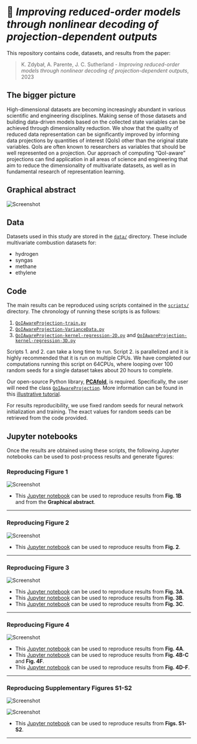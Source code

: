 # 📄 *Improving reduced-order models through nonlinear decoding of projection-dependent outputs*

This repository contains code, datasets, and results from the paper:

> K. Zdybał, A. Parente, J. C. Sutherland - *Improving reduced-order models through nonlinear decoding of projection-dependent outputs*, 2023

## The bigger picture

High-dimensional datasets are becoming increasingly abundant in various scientific and engineering disciplines. Making sense of those datasets and building data-driven models based on the collected state variables can be achieved through dimensionality reduction. We show that the quality of reduced data representation can be significantly improved by informing data projections by quantities of interest (QoIs) other than the original state variables. QoIs are often known to researchers as variables that should be well represented on a projection. Our approach of computing “QoI-aware” projections can find application in all areas of science and engineering that aim to reduce the dimensionality of multivariate datasets, as well as in fundamental research of representation learning.

## Graphical abstract

![Screenshot](figures/graphical-abstract.png)

## Data

Datasets used in this study are stored in the [`data/`](data/) directory. These include multivariate combustion datasets for:

- hydrogen
- syngas
- methane
- ethylene

## Code

The main results can be reproduced using scripts contained in the [`scripts/`](scripts/) directory. The chronology of running these scripts is as follows:

1. [`QoIAwareProjection-train.py`](https://github.com/kamilazdybal/nonlinear-decoding/blob/main/scripts/QoIAwareProjection-train.py)
2. [`QoIAwareProjection-VarianceData.py`](https://github.com/kamilazdybal/nonlinear-decoding/blob/main/scripts/QoIAwareProjection-VarianceData.py)
3. [`QoIAwareProjection-kernel-regression-2D.py`](https://github.com/kamilazdybal/nonlinear-decoding/blob/main/scripts/QoIAwareProjection-kernel-regression-2D.py) and [`QoIAwareProjection-kernel-regression-3D.py`](https://github.com/kamilazdybal/nonlinear-decoding/blob/main/scripts/QoIAwareProjection-kernel-regression-3D.py)

Scripts 1. and 2. can take a long time to run. Script 2. is parallelized and it is highly recommended that it is run on multiple CPUs. We have completed our computations running this script on 64CPUs, where looping over 100 random seeds for a single dataset takes about 20 hours to complete.

Our open-source Python library, [**PCAfold**](https://pcafold.readthedocs.io/en/latest/index.html), is required. Specifically, the user will need the class [`QoIAwareProjection`](https://pcafold.readthedocs.io/en/latest/user/utilities.html#class-qoiawareprojection). More information can be found in this [illustrative tutorial](https://pcafold.readthedocs.io/en/latest/tutorials/demo-qoi-aware-encoder-decoder.html).

For results reproducibility, we use fixed random seeds for neural network initialization and training. The exact values for random seeds can be retrieved from the code provided.

## Jupyter notebooks

Once the results are obtained using these scripts, the following Jupyter notebooks can be used to post-process results and generate figures:

### Reproducing Figure 1

![Screenshot](figures/Figure-1.png)

- This [Jupyter notebook]() can be used to reproduce results from **Fig. 1B** and from the **Graphical abstract**.

***

### Reproducing Figure 2

![Screenshot](figures/Figure-2.png)

- This [Jupyter notebook]() can be used to reproduce results from **Fig. 2**.

***

### Reproducing Figure 3

![Screenshot](figures/Figure-3.png)

- This [Jupyter notebook](jupyter-notebooks/QoIAwareProjection-draw-PDFs.ipynb) can be used to reproduce results from **Fig. 3A**.
- This [Jupyter notebook](jupyter-notebooks/QoIAwareProjection-inspect-projections.ipynb) can be used to reproduce results from **Fig. 3B**.
- This [Jupyter notebook](jupyter-notebooks/QoIAwareProjection-kernel-regression.ipynb) can be used to reproduce results from **Fig. 3C**.

***

### Reproducing Figure 4

![Screenshot](figures/Figure-4.png)

- This [Jupyter notebook](jupyter-notebooks/QoIAwareProjection-zero-dimensional-reactor-FOM.ipynb) can be used to reproduce results from **Fig. 4A**.
- This [Jupyter notebook](jupyter-notebooks/) can be used to reproduce results from **Fig. 4B-C** and **Fig. 4F**.
- This [Jupyter notebook](jupyter-notebooks/) can be used to reproduce results from **Fig. 4D-F**.

***

### Reproducing Supplementary Figures S1-S2

![Screenshot](figures/S1.png)

![Screenshot](figures/S2.png)

- This [Jupyter notebook](jupyter-notebooks/) can be used to reproduce results from **Figs. S1-S2**.

***